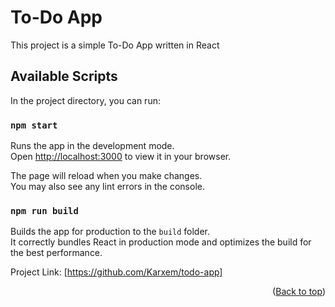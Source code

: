 # To-Do App

This project is a simple To-Do App written in React

## Available Scripts

In the project directory, you can run:

### `npm start`

Runs the app in the development mode.\
Open [http://localhost:3000](http://localhost:3000) to view it in your browser.

The page will reload when you make changes.\
You may also see any lint errors in the console.

### `npm run build`

Builds the app for production to the `build` folder.\
It correctly bundles React in production mode and optimizes the build for the best performance.

Project Link: [https://github.com/Karxem/todo-app]

<p align="right">(<a href="#top">Back to top</a>)</p>